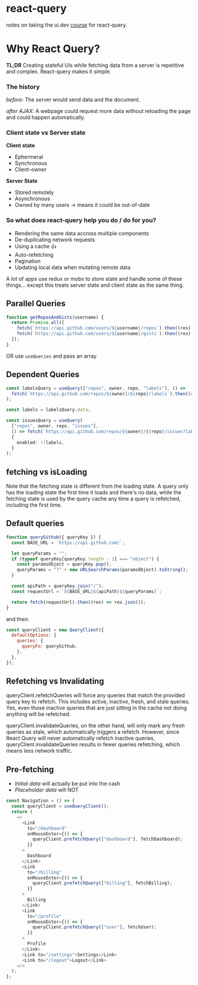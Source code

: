 # react-query

notes on taking the ui.dev [course](https://query.gg/) for react-query.

# Why React Query?

**TL;DR**
Creating stateful UIs while fetching data from a server is repetitive and complex. React-query makes it simple.

### The history

_before_:
The server would send data and the document.

_after AJAX_:
A webpage could request more data without reloading the page and could happen automatically.

### Client state vs Server state

**Client state**

- Ephermeral
- Synchronous
- Client-owner

**Server State**

- Stored remotely
- Asynchronous
- Owned by many users
  -> means it could be out-of-date

### So what does react-query help you do / do for you?

- Rendering the same data accross multiple components
- De-duplicating network requests
- Using a cache 👍
- Auto-refetching
- Pagination
- Updating local data when mutating remote data

A lot of apps use redux or mobx to store state and handle some of these things... except this treats server state and client state as the same thing.

## Parallel Queries

```ts
function getReposAndGists(username) {
  return Promise.all([
    fetch(`https://api.github.com/users/${username}/repos`).then((res) => res.json()),
    fetch(`https://api.github.com/users/${username}/gists`).then((res) => res.json()),
  ]);
}
```

OR use `useQueries` and pass an array

## Dependent Queries

```ts
const labelsQuery = useQuery(["repos", owner, repo, "labels"], () =>
  fetch(`https://api.github.com/repos/${owner}/${repo}/labels`).then((res) => res.json())
);

const labels = labelsQuery.data;

const issuesQuery = useQuery(
  ["repos", owner, repo, "issues"],
  () => fetch(`https://api.github.com/repos/${owner}/${repo}/issues?labels=${labels[0].name}`).then((res) => res.json()),
  {
    enabled: !!labels,
  }
);
```

## fetching vs isLoading

Note that the fetching state is different from the loading state. A query only has the loading state the first time it loads and there's no data, while the fetching state is used by the query cache any time a query is refetched, including the first time.

## Default queries

```js
function queryGithub({ queryKey }) {
  const BASE_URL = `https://api.github.com/`;

  let queryParams = "";
  if (typeof queryKey[queryKey.length - 1] === "object") {
    const paramsObject = queryKey.pop();
    queryParams = "?" + new URLSearchParams(paramsObject).toString();
  }

  const apiPath = queryKey.join("/");
  const requestUrl = `${BASE_URL}${apiPath}${queryParams}`;

  return fetch(requestUrl).then((res) => res.json());
}
```

and then:

```js
const queryClient = new QueryClient({
  defaultOptions: {
    queries: {
      queryFn: queryGithub,
    },
  },
});
```

## Refetching vs Invalidating

queryClient.refetchQueries will force any queries that match the provided query key to refetch. This includes active, inactive, fresh, and stale queries. Yes, even those inactive queries that are just sitting in the cache not doing anything will be refetched.

queryClient.invalidateQueries, on the other hand, will only mark any fresh queries as stale, which automatically triggers a refetch. However, since React Query will never automatically refetch inactive queries, queryClient.invalidateQueries results in fewer queries refetching, which means less network traffic.

## Pre-fetching

- _Initial data_ will actually be put into the cash
- _Placeholder data_ will NOT

```js
const Navigation = () => {
  const queryClient = useQueryClient();
  return (
    <>
      <Link
        to="/dashboard"
        onMouseEnter={() => {
          queryClient.prefetchQuery(["dashboard"], fetchDashboard);
        }}
      >
        Dashboard
      </Link>
      <Link
        to="/billing"
        onMouseEnter={() => {
          queryClient.prefetchQuery(["billing"], fetchBilling);
        }}
      >
        Billing
      </Link>
      <Link
        to="/profile"
        onMouseEnter={() => {
          queryClient.prefetchQuery(["user"], fetchUser);
        }}
      >
        Profile
      </Link>
      <Link to="/settings">Settings</Link>
      <Link to="/logout">Logout</Link>
    </>
  );
};
```
